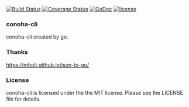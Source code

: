[![Build Status](https://secure.travis-ci.org/smith-30/conoha-cli.png?branch=master)](http://travis-ci.org/smith-30/conoha-cli)
[![Coverage Status](https://coveralls.io/repos/smith-30/conoha-cli/badge.svg?branch=master)](https://coveralls.io/r/smith-30/conoha-cli?branch=master)
[![GoDoc](https://godoc.org/github.com/smith-30/conoha-cli?status.svg)](https://godoc.org/github.com/smith-30/conoha-cli)
[![license](https://img.shields.io/badge/license-MIT-4183c4.svg)](https://github.com/smith-30/conoha-cli/blob/master/LICENSE)

### conoha-cli

conoha-cli created by go.

### Thanks

https://mholt.github.io/json-to-go/

### License

conoha-cli is licensed under the the MIT license. Please see the LICENSE file for details.